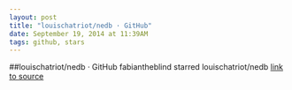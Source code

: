 ```yaml
---
layout: post
title: "louischatriot/nedb · GitHub"
date: September 19, 2014 at 11:39AM
tags: github, stars
---
```

##louischatriot/nedb · GitHub
fabiantheblind starred louischatriot/nedb
[link to source](http://ift.tt/19kOxP6) 
